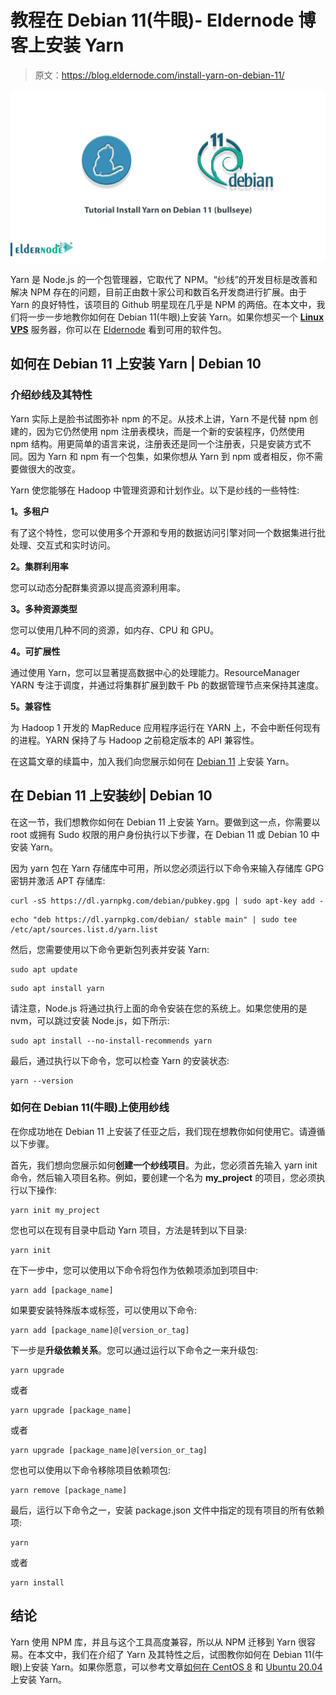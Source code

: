 # 教程在 Debian 11(牛眼)- Eldernode 博客上安装 Yarn

> 原文：<https://blog.eldernode.com/install-yarn-on-debian-11/>

![Tutorial Install Yarn on Debian 11 (bullseye)](img/ad64cf75e4a381efb62824d719f9847e.png)

Yarn 是 Node.js 的一个包管理器，它取代了 NPM。“纱线”的开发目标是改善和解决 NPM 存在的问题，目前正由数十家公司和数百名开发商进行扩展。由于 Yarn 的良好特性，该项目的 Github 明星现在几乎是 NPM 的两倍。在本文中，我们将一步一步地教你如何在 Debian 11(牛眼)上安装 Yarn。如果你想买一个 [**Linux VPS**](https://eldernode.com/linux-vps/) 服务器，你可以在 [Eldernode](https://eldernode.com/) 看到可用的软件包。

## **如何在 Debian 11 上安装 Yarn | Debian 10**

### **介绍纱线及其特性**

Yarn 实际上是脸书试图弥补 npm 的不足。从技术上讲，Yarn 不是代替 npm 创建的，因为它仍然使用 npm 注册表模块，而是一个新的安装程序，仍然使用 npm 结构。用更简单的语言来说，注册表还是同一个注册表，只是安装方式不同。因为 Yarn 和 npm 有一个包集，如果你想从 Yarn 到 npm 或者相反，你不需要做很大的改变。

Yarn 使您能够在 Hadoop 中管理资源和计划作业。以下是纱线的一些特性:

**1。多租户**

有了这个特性，您可以使用多个开源和专用的数据访问引擎对同一个数据集进行批处理、交互式和实时访问。

**2。集群利用率**

您可以动态分配群集资源以提高资源利用率。

**3。多种资源类型**

您可以使用几种不同的资源，如内存、CPU 和 GPU。

**4。可扩展性**

通过使用 Yarn，您可以显著提高数据中心的处理能力。ResourceManager YARN 专注于调度，并通过将集群扩展到数千 Pb 的数据管理节点来保持其速度。

**5。兼容性**

为 Hadoop 1 开发的 MapReduce 应用程序运行在 YARN 上，不会中断任何现有的进程。YARN 保持了与 Hadoop 之前稳定版本的 API 兼容性。

在这篇文章的续篇中，加入我们向您展示如何在 [Debian 11](https://blog.eldernode.com/initial-server-setup-on-debian-11/) 上安装 Yarn。

## **在 Debian 11 上安装纱| Debian 10**

在这一节，我们想教你如何在 Debian 11 上安装 Yarn。要做到这一点，你需要以 root 或拥有 Sudo 权限的用户身份执行以下步骤，在 Debian 11 或 Debian 10 中安装 Yarn。

因为 yarn 包在 Yarn 存储库中可用，所以您必须运行以下命令来输入存储库 GPG 密钥并激活 APT 存储库:

```
curl -sS https://dl.yarnpkg.com/debian/pubkey.gpg | sudo apt-key add -
```

```
echo "deb https://dl.yarnpkg.com/debian/ stable main" | sudo tee /etc/apt/sources.list.d/yarn.list
```

然后，您需要使用以下命令更新包列表并安装 Yarn:

```
sudo apt update
```

```
sudo apt install yarn
```

请注意，Node.js 将通过执行上面的命令安装在您的系统上。如果您使用的是 nvm，可以跳过安装 Node.js，如下所示:

```
sudo apt install --no-install-recommends yarn
```

最后，通过执行以下命令，您可以检查 Yarn 的安装状态:

```
yarn --version
```

### **如何在 Debian 11(牛眼)上使用纱线**

在你成功地在 Debian 11 上安装了任亚之后，我们现在想教你如何使用它。请遵循以下步骤。

首先，我们想向您展示如何**创建一个纱线项目**。为此，您必须首先输入 yarn init 命令，然后输入项目名称。例如，要创建一个名为 **my_project** 的项目，您必须执行以下操作:

```
yarn init my_project
```

您也可以在现有目录中启动 Yarn 项目，方法是转到以下目录:

```
yarn init
```

在下一步中，您可以使用以下命令将包作为依赖项添加到项目中:

```
yarn add [package_name]
```

如果要安装特殊版本或标签，可以使用以下命令:

```
yarn add [package_name]@[version_or_tag]
```

下一步是**升级依赖关系**。您可以通过运行以下命令之一来升级包:

```
yarn upgrade
```

或者

```
yarn upgrade [package_name]
```

或者

```
yarn upgrade [package_name]@[version_or_tag]
```

您也可以使用以下命令移除项目依赖项包:

```
yarn remove [package_name]
```

最后，运行以下命令之一，安装 package.json 文件中指定的现有项目的所有依赖项:

```
yarn
```

或者

```
yarn install
```

## 结论

Yarn 使用 NPM 库，并且与这个工具高度兼容，所以从 NPM 迁移到 Yarn 很容易。在本文中，我们在介绍了 Yarn 及其特性之后，试图教你如何在 Debian 11(牛眼)上安装 Yarn。如果你愿意，可以参考文章[如何在 CentOS 8](https://blog.eldernode.com/install-yarn-centos-8/) 和 [Ubuntu 20.04](https://blog.eldernode.com/install-yarn-on-linux-ubuntu-20-04/) 上安装 Yarn。